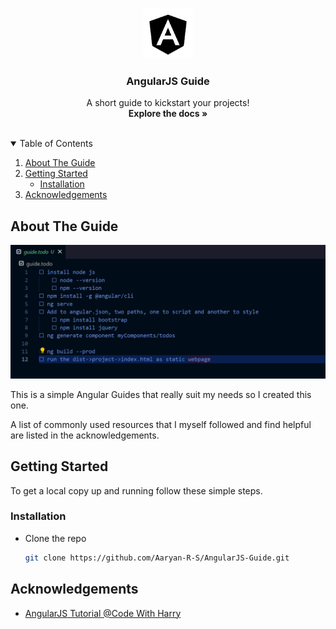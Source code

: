 <!-- PROJECT LOGO -->
<br />
<p align="center">
  <a href="https://github.com/Aaryan-R-S/AngularJS-Guide/blob/master/guide.todo">
    <img src="readme-images/logo.png" alt="Logo" width="80" height="80">
  </a>

  <h3 align="center">AngularJS Guide</h3>

  <p align="center">
    A short guide to kickstart your projects!
    <br />
    <strong>Explore the docs »</strong>
    <br />
    <br />
</p>



<!-- TABLE OF CONTENTS -->
<details open="open">
  <summary>Table of Contents</summary>
  <ol>
    <li>
      <a href="#about-the-guide">About The Guide</a>
    </li>
    <li>
      <a href="#getting-started">Getting Started</a>
      <ul>
        <li><a href="#installation">Installation</a></li>
      </ul>
    </li>
    <li><a href="#acknowledgements">Acknowledgements</a></li>
  </ol>
</details>



<!-- ABOUT THE PROJECT -->
## About The Guide

![Product Name Screen Shot][product-screenshot]

This is a simple Angular Guides that really suit my needs so I created this one.


A list of commonly used resources that I myself followed and find helpful are listed in the acknowledgements.


<!-- GETTING STARTED -->
## Getting Started

To get a local copy up and running follow these simple steps.

### Installation

- Clone the repo
   ```sh
   git clone https://github.com/Aaryan-R-S/AngularJS-Guide.git
   ```

<!-- ACKNOWLEDGEMENTS -->
## Acknowledgements
* [AngularJS Tutorial @Code With Harry](https://youtu.be/0LhBvp8qpro)


<!-- MARKDOWN LINKS & IMAGES -->
[product-screenshot]: readme-images/screenshot.png
